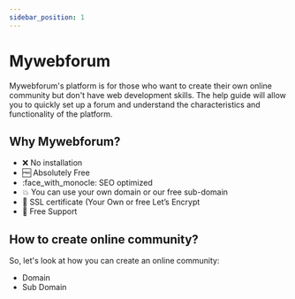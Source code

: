 ```yaml
---
sidebar_position: 1
---
```


# Mywebforum

Mywebforum's platform is for those who want to create their own online community but don't have web development skills.
The help guide will allow you to quickly set up a forum and understand the characteristics and functionality of the platform.

## Why Mywebforum?

- ❌ No installation
- :free: Absolutely Free
- :face_with_monocle: SEO optimized
- :collision: You can use your own domain or our free sub-domain
- :dizzy: SSL certificate (Your Own or free Let’s Encrypt
- :speech_balloon: Free Support

## How to create online community?

So, let's look at how you can create an online community:

- Domain
- Sub Domain
